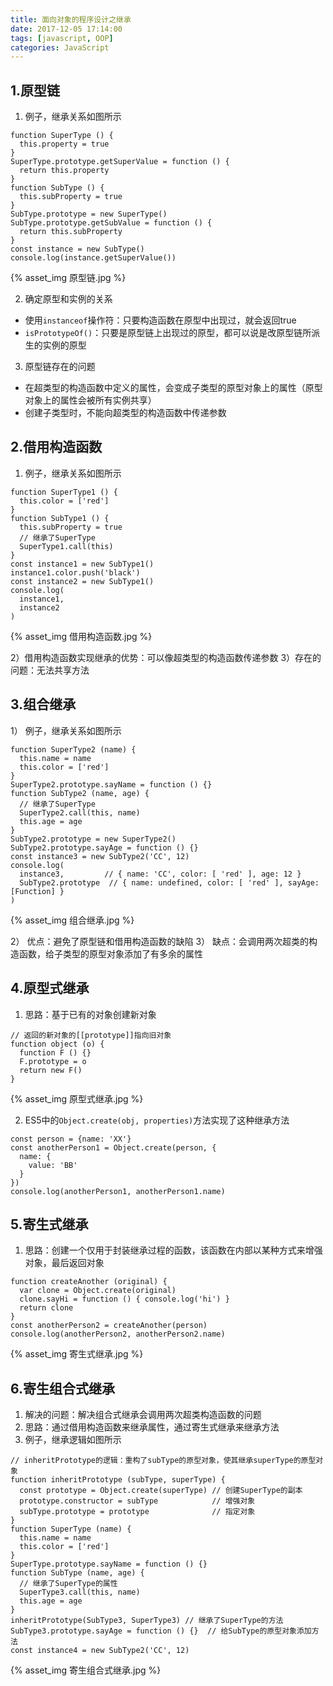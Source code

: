 ```yaml
---
title: 面向对象的程序设计之继承
date: 2017-12-05 17:14:00
tags: [javascript, OOP]
categories: JavaScript
---
```


## 1.原型链
1) 例子，继承关系如图所示
  ```
  function SuperType () {
    this.property = true
  }
  SuperType.prototype.getSuperValue = function () {
    return this.property
  }
  function SubType () {
    this.subProperty = true
  }
  SubType.prototype = new SuperType()
  SubType.prototype.getSubValue = function () {
    return this.subProperty
  }
  const instance = new SubType()
  console.log(instance.getSuperValue())
  ```

<div style="max-width:680px">
{% asset_img 原型链.jpg %}
</div>

2) 确定原型和实例的关系
  * 使用`instanceof`操作符：只要构造函数在原型中出现过，就会返回true
  * `isPrototypeOf()`：只要是原型链上出现过的原型，都可以说是改原型链所派生的实例的原型

3) 原型链存在的问题
  * 在超类型的构造函数中定义的属性，会变成子类型的原型对象上的属性（原型对象上的属性会被所有实例共享）
  * 创建子类型时，不能向超类型的构造函数中传递参数

## 2.借用构造函数
1) 例子，继承关系如图所示
```
function SuperType1 () {
  this.color = ['red']
}
function SubType1 () {
  this.subProperty = true
  // 继承了SuperType
  SuperType1.call(this)
}
const instance1 = new SubType1()
instance1.color.push('black')
const instance2 = new SubType1()
console.log(
  instance1,
  instance2
)
```
<div style="max-width:580px">
{% asset_img 借用构造函数.jpg %}
</div>

2）借用构造函数实现继承的优势：可以像超类型的构造函数传递参数
3）存在的问题：无法共享方法

## 3.组合继承
1） 例子，继承关系如图所示
```
function SuperType2 (name) {
  this.name = name
  this.color = ['red']
}
SuperType2.prototype.sayName = function () {}
function SubType2 (name, age) {
  // 继承了SuperType
  SuperType2.call(this, name)
  this.age = age
}
SubType2.prototype = new SuperType2()
SubType2.prototype.sayAge = function () {}
const instance3 = new SubType2('CC', 12)
console.log(
  instance3,         // { name: 'CC', color: [ 'red' ], age: 12 }
  SubType2.prototype  // { name: undefined, color: [ 'red' ], sayAge: [Function] }
)
```

<div style="max-width:600px">
{% asset_img 组合继承.jpg %}
</div>

2） 优点：避免了原型链和借用构造函数的缺陷
3） 缺点：会调用两次超类的构造函数，给子类型的原型对象添加了有多余的属性

## 4.原型式继承
1) 思路：基于已有的对象创建新对象
```
// 返回的新对象的[[prototype]]指向旧对象
function object (o) {
  function F () {}
  F.prototype = o
  return new F()
}
```
<div style="max-width:480px">
{% asset_img 原型式继承.jpg %}
</div>

2) ES5中的`Object.create(obj, properties)`方法实现了这种继承方法
```
const person = {name: 'XX'}
const anotherPerson1 = Object.create(person, {
  name: {
    value: 'BB'
  }
})
console.log(anotherPerson1, anotherPerson1.name)
```

## 5.寄生式继承
1) 思路：创建一个仅用于封装继承过程的函数，该函数在内部以某种方式来增强对象，最后返回对象
```
function createAnother (original) {
  var clone = Object.create(original)
  clone.sayHi = function () { console.log('hi') }
  return clone
}
const anotherPerson2 = createAnother(person)
console.log(anotherPerson2, anotherPerson2.name)
```
<div style="max-width:600px">
{% asset_img 寄生式继承.jpg %}
</div>

## 6.寄生组合式继承
1) 解决的问题：解决组合式继承会调用两次超类构造函数的问题
2) 思路：通过借用构造函数来继承属性，通过寄生式继承来继承方法
3) 例子，继承逻辑如图所示
```
// inheritPrototype的逻辑：重构了subType的原型对象，使其继承superType的原型对象
function inheritPrototype (subType, superType) {
  const prototype = Object.create(superType) // 创建SuperType的副本
  prototype.constructor = subType            // 增强对象
  subType.prototype = prototype              // 指定对象
}
function SuperType (name) {
  this.name = name
  this.color = ['red']
}
SuperType.prototype.sayName = function () {}
function SubType (name, age) {
  // 继承了SuperType的属性
  SuperType3.call(this, name)
  this.age = age
}
inheritPrototype(SubType3, SuperType3) // 继承了SuperType的方法
SubType3.prototype.sayAge = function () {}  // 给SubType的原型对象添加方法
const instance4 = new SubType2('CC', 12)
```
<div style="max-width:680px">
{% asset_img 寄生组合式继承.jpg %}
</div>
